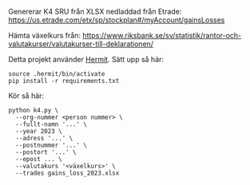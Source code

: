 Genererar K4 SRU från XLSX nedladdad från Etrade:
https://us.etrade.com/etx/sp/stockplan#/myAccount/gainsLosses

Hämta växelkurs från:
https://www.riksbank.se/sv/statistik/rantor-och-valutakurser/valutakurser-till-deklarationen/

Detta projekt använder [Hermit](https://github.com/cashapp/hermit). Sätt upp så här:
```
source .hermit/bin/activate
pip install -r requirements.txt
```

Kör så här:
```
python k4.py \
  --org-nummer <person nummer> \
  --fullt-namn '...' \
  --year 2023 \
  --adress '...' \
  --postnummer '...' \
  --postort '...' \
  --epost ... \
  --valutakurs '<växelkurs>' \
  --trades gains_loss_2023.xlsx
```